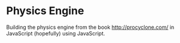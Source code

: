 # Physics Engine

Building the physics engine from the book http://procyclone.com/ in JavaScript (hopefully) using JavaScript.
